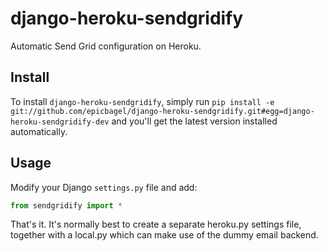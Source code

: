# django-heroku-sendgridify

Automatic Send Grid configuration on Heroku.

## Install

To install ``django-heroku-sendgridify``, simply run
``pip install -e git://github.com/epicbagel/django-heroku-sendgridify.git#egg=django-heroku-sendgridify-dev`` and you'll get the latest version
installed automatically.


## Usage

Modify your Django ``settings.py`` file and add:

``` python
from sendgridify import *
```

That's it. It's normally best to create a separate heroku.py settings file, together with a local.py which can make use of the dummy email backend.
